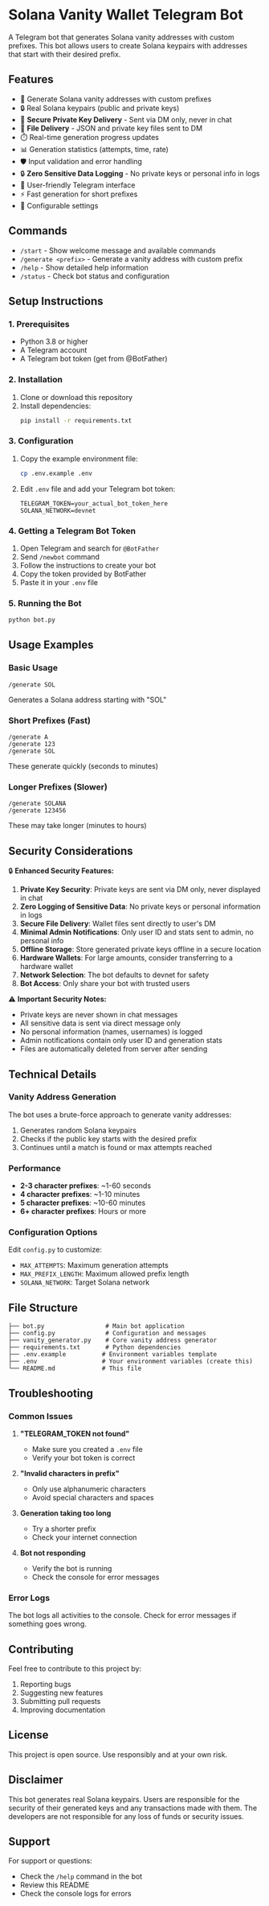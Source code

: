 # Solana Vanity Wallet Telegram Bot

A Telegram bot that generates Solana vanity addresses with custom prefixes. This bot allows users to create Solana keypairs with addresses that start with their desired prefix.

## Features

- 🚀 Generate Solana vanity addresses with custom prefixes
- 🔒 Real Solana keypairs (public and private keys)
- 🔐 **Secure Private Key Delivery** - Sent via DM only, never in chat
- 📁 **File Delivery** - JSON and private key files sent to DM
- ⏱️ Real-time generation progress updates
- 📊 Generation statistics (attempts, time, rate)
- 🛡️ Input validation and error handling
- 🔒 **Zero Sensitive Data Logging** - No private keys or personal info in logs
- 📱 User-friendly Telegram interface
- ⚡ Fast generation for short prefixes
- 🔧 Configurable settings

## Commands

- `/start` - Show welcome message and available commands
- `/generate <prefix>` - Generate a vanity address with custom prefix
- `/help` - Show detailed help information
- `/status` - Check bot status and configuration

## Setup Instructions

### 1. Prerequisites

- Python 3.8 or higher
- A Telegram account
- A Telegram bot token (get from @BotFather)

### 2. Installation

1. Clone or download this repository
2. Install dependencies:
   ```bash
   pip install -r requirements.txt
   ```

### 3. Configuration

1. Copy the example environment file:
   ```bash
   cp .env.example .env
   ```

2. Edit `.env` file and add your Telegram bot token:
   ```
   TELEGRAM_TOKEN=your_actual_bot_token_here
   SOLANA_NETWORK=devnet
   ```

### 4. Getting a Telegram Bot Token

1. Open Telegram and search for `@BotFather`
2. Send `/newbot` command
3. Follow the instructions to create your bot
4. Copy the token provided by BotFather
5. Paste it in your `.env` file

### 5. Running the Bot

```bash
python bot.py
```

## Usage Examples

### Basic Usage

```
/generate SOL
```
Generates a Solana address starting with "SOL"

### Short Prefixes (Fast)
```
/generate A
/generate 123
/generate SOL
```
These generate quickly (seconds to minutes)

### Longer Prefixes (Slower)
```
/generate SOLANA
/generate 123456
```
These may take longer (minutes to hours)

## Security Considerations

🔒 **Enhanced Security Features:**

1. **Private Key Security**: Private keys are sent via DM only, never displayed in chat
2. **Zero Logging of Sensitive Data**: No private keys or personal information in logs
3. **Secure File Delivery**: Wallet files sent directly to user's DM
4. **Minimal Admin Notifications**: Only user ID and stats sent to admin, no personal info
5. **Offline Storage**: Store generated private keys offline in a secure location
6. **Hardware Wallets**: For large amounts, consider transferring to a hardware wallet
7. **Network Selection**: The bot defaults to devnet for safety
8. **Bot Access**: Only share your bot with trusted users

⚠️ **Important Security Notes:**

- Private keys are never shown in chat messages
- All sensitive data is sent via direct message only
- No personal information (names, usernames) is logged
- Admin notifications contain only user ID and generation stats
- Files are automatically deleted from server after sending

## Technical Details

### Vanity Address Generation

The bot uses a brute-force approach to generate vanity addresses:

1. Generates random Solana keypairs
2. Checks if the public key starts with the desired prefix
3. Continues until a match is found or max attempts reached

### Performance

- **2-3 character prefixes**: ~1-60 seconds
- **4 character prefixes**: ~1-10 minutes
- **5 character prefixes**: ~10-60 minutes
- **6+ character prefixes**: Hours or more

### Configuration Options

Edit `config.py` to customize:

- `MAX_ATTEMPTS`: Maximum generation attempts
- `MAX_PREFIX_LENGTH`: Maximum allowed prefix length
- `SOLANA_NETWORK`: Target Solana network

## File Structure

```
├── bot.py                 # Main bot application
├── config.py              # Configuration and messages
├── vanity_generator.py    # Core vanity address generator
├── requirements.txt       # Python dependencies
├── .env.example          # Environment variables template
├── .env                  # Your environment variables (create this)
└── README.md             # This file
```

## Troubleshooting

### Common Issues

1. **"TELEGRAM_TOKEN not found"**
   - Make sure you created a `.env` file
   - Verify your bot token is correct

2. **"Invalid characters in prefix"**
   - Only use alphanumeric characters
   - Avoid special characters and spaces

3. **Generation taking too long**
   - Try a shorter prefix
   - Check your internet connection

4. **Bot not responding**
   - Verify the bot is running
   - Check the console for error messages

### Error Logs

The bot logs all activities to the console. Check for error messages if something goes wrong.

## Contributing

Feel free to contribute to this project by:

1. Reporting bugs
2. Suggesting new features
3. Submitting pull requests
4. Improving documentation

## License

This project is open source. Use responsibly and at your own risk.

## Disclaimer

This bot generates real Solana keypairs. Users are responsible for the security of their generated keys and any transactions made with them. The developers are not responsible for any loss of funds or security issues.

## Support

For support or questions:
- Check the `/help` command in the bot
- Review this README
- Check the console logs for errors
